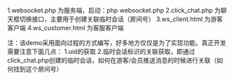 1.websocket.php 为服务端，启动：php websocket.php
2.click_chat.php 为聊天框切换接口，主要用于创建关联临时会话（房间号）
3.ws_client.html 为游客客户端
4.ws_customer.html 为客服客户端

注：该demo采用面向过程的方式编写，好多地方仅仅是为了实现功能。真正开发需要注意下面几点：
1.uid的获取
2.临时会话标识的关联获取，即通过click_chat.php创建的临时会话，如何在游客/会员推送消息的时候进行关联（如何找到这个房间号）